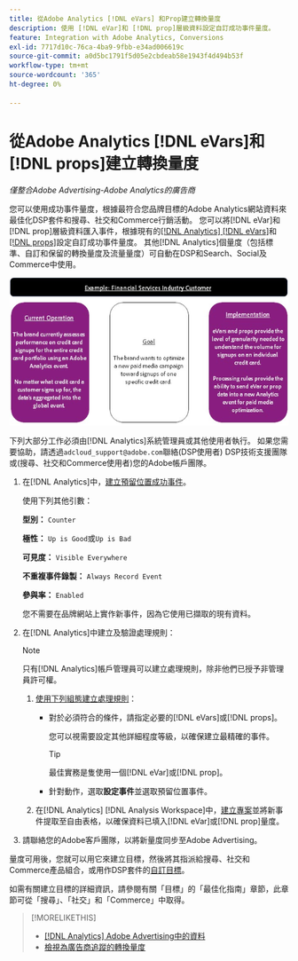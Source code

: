 ```yaml
---
title: 從Adobe Analytics [!DNL eVars] 和Prop建立轉換量度
description: 使用 [!DNL eVar]和 [!DNL prop]層級資料設定自訂成功事件量度。
feature: Integration with Adobe Analytics, Conversions
exl-id: 7717d10c-76ca-4ba9-9fbb-e34ad006619c
source-git-commit: a0d5bc1791f5d05e2cbdeab58e1943f4d494b53f
workflow-type: tm+mt
source-wordcount: '365'
ht-degree: 0%

---
```


# 從Adobe Analytics [!DNL eVars]和[!DNL props]建立轉換量度

*僅整合Adobe Advertising-Adobe Analytics的廣告商*

您可以使用成功事件量度，根據最符合您品牌目標的Adobe Analytics網站資料來最佳化DSP套件和搜尋、社交和Commerce行銷活動。 您可以將[!DNL eVar]和[!DNL prop]層級資料匯入事件，根據現有的[[!DNL Analytics] [!DNL eVars]](https://experienceleague.adobe.com/docs/analytics/components/dimensions/evar.html)和[[!DNL props]](https://experienceleague.adobe.com/docs/analytics/components/dimensions/prop.html)設定自訂成功事件量度。 其他[!DNL Analytics]個量度（包括標準、自訂和保留的轉換量度及流量量度）可自動在DSP和Search、Social及Commerce中使用。

![使用範例](/help/integrations/assets/a4adc-conversion-evar-example.jpg "使用範例")

下列大部分工作必須由[!DNL Analytics]系統管理員或其他使用者執行。 如果您需要協助，請透過`adcloud_support@adobe.com`聯絡(DSP使用者) DSP技術支援團隊或(搜尋、社交和Commerce使用者)您的Adobe帳戶團隊。

1. 在[!DNL Analytics]中，[建立預留位置成功事件](https://experienceleague.adobe.com/docs/analytics/admin/admin-tools/manage-report-suites/edit-report-suite/conversion-variables/success-events/success-event.html?lang=en)。

   使用下列其他引數：

   **型別：** `Counter`

   **極性：** `Up is Good`或`Up is Bad`

   **可見度：** `Visible Everywhere`

   **不重複事件錄製：** `Always Record Event`

   **參與率：** `Enabled`

   您不需要在品牌網站上實作新事件，因為它使用已擷取的現有資料。

1. 在[!DNL Analytics]中建立及驗證處理規則：

   >[!NOTE]
   >
   >只有[!DNL Analytics]帳戶管理員可以建立處理規則，除非他們已授予非管理員許可權。

   1. [使用下列組態建立處理規則](https://experienceleague.adobe.com/docs/analytics/admin/admin-tools/manage-report-suites/edit-report-suite/report-suite-general/c-processing-rules/c-processing-rules-configuration/t-processing-rules.html?lang=en)：

      * 對於必須符合的條件，請指定必要的[!DNL eVars]或[!DNL props]。

        您可以視需要設定其他詳細程度等級，以確保建立最精確的事件。

        >[!TIP]
        >
        >最佳實務是隻使用一個[!DNL eVar]或[!DNL prop]。

      * 針對動作，選取&#x200B;**設定事件**&#x200B;並選取預留位置事件。

   1. 在[!DNL Analytics] [!DNL Analysis Workspace]中，[建立專案](https://experienceleague.adobe.com/docs/analytics/analyze/analysis-workspace/home.html)並將新事件提取至自由表格，以確保資料已填入[!DNL eVar]或[!DNL prop]量度。

1. 請聯絡您的Adobe客戶團隊，以將新量度同步至Adobe Advertising。

量度可用後，您就可以用它來建立目標，然後將其指派給搜尋、社交和Commerce產品組合，或用作DSP套件的[自訂目標](/help/dsp/optimization/custom-goal.md)。

如需有關建立目標的詳細資訊，請參閱有關「目標」的「最佳化指南」章節，此章節可從「搜尋」、「社交」和「Commerce」中取得。

>[!MORELIKETHIS]
>
>* [[!DNL Analytics] Adobe Advertising中的資料](/help/integrations/analytics/analytics-data-in-advertising.md)
>* [檢視為廣告商追蹤的轉換量度](/help/search-social-commerce/admin/conversion-metrics/conversion-metric-view-tracked.md)
